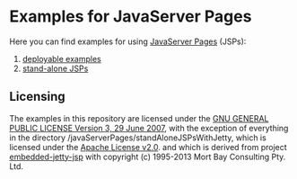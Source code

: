 # Examples for JavaServer Pages

Here you can find examples for using [JavaServer Pages](https://en.wikipedia.org/wiki/JavaServer_Pages) (JSPs):

1. [deployable examples](http://github.com/thomasWeise/distributedComputingExamples/tree/master/javaServerPages/examples)
2. [stand-alone JSPs](http://github.com/thomasWeise/distributedComputingExamples/tree/master/javaServerPages/standAloneJSPsWithJetty)

## Licensing

The examples in this repository are licensed under the [GNU GENERAL PUBLIC LICENSE Version 3, 29 June 2007](http://github.com/thomasWeise/distributedComputingExamples/tree/master/LICENSE), with the exception of everything in the directory /javaServerPages/standAloneJSPsWithJetty, which is licensed under the [Apache License v2.0](http://www.opensource.org/licenses/apache2.0.php). and which is derived from project [embedded-jetty-jsp](https://github.com/jetty-project/embedded-jetty-jsp) with copyright (c) 1995-2013 Mort Bay Consulting Pty. Ltd.
